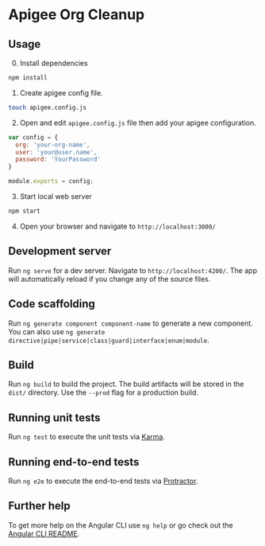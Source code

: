 # Apigee Org Cleanup

## Usage

0. Install dependencies

```bash
npm install
```

1. Create apigee config file.

```bash
touch apigee.config.js
```

2. Open and edit `apigee.config.js` file then add your apigee configuration.

```javascript
var config = {
  org: 'your-org-name',
  user: 'your@user.name',
  password: 'YourPassword'
}

module.exports = config;

```

3. Start local web server

```bash
npm start
```

4. Open your browser and navigate to `http://localhost:3000/`


## Development server

Run `ng serve` for a dev server. Navigate to `http://localhost:4200/`. The app will automatically reload if you change any of the source files.

## Code scaffolding

Run `ng generate component component-name` to generate a new component. You can also use `ng generate directive|pipe|service|class|guard|interface|enum|module`.

## Build

Run `ng build` to build the project. The build artifacts will be stored in the `dist/` directory. Use the `--prod` flag for a production build.

## Running unit tests

Run `ng test` to execute the unit tests via [Karma](https://karma-runner.github.io).

## Running end-to-end tests

Run `ng e2e` to execute the end-to-end tests via [Protractor](http://www.protractortest.org/).

## Further help

To get more help on the Angular CLI use `ng help` or go check out the [Angular CLI README](https://github.com/angular/angular-cli/blob/master/README.md).
